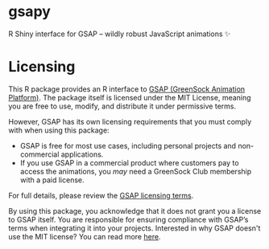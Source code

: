 # gsapy
R Shiny interface for GSAP – wildly robust JavaScript animations ✨

# Licensing
This R package provides an R interface to [GSAP (GreenSock Animation Platform)](https://github.com/greensock/GSAP). The package itself is licensed under the MIT License, meaning you are free to use, modify, and distribute it under permissive terms.

However, GSAP has its own licensing requirements that you must comply with when using this package:

* GSAP is free for most use cases, including personal projects and non-commercial applications.
* If you use GSAP in a commercial product where customers pay to access the animations, you *may* need a GreenSock Club membership with a paid license.

For full details, please review the [GSAP licensing terms](https://gsap.com/licensing/).

By using this package, you acknowledge that it does not grant you a license to GSAP itself. You are responsible for ensuring compliance with GSAP’s terms when integrating it into your projects. Interested in why GSAP doesn't use the MIT license? You can read more [here](https://gsap.com/blog/why-license/).
